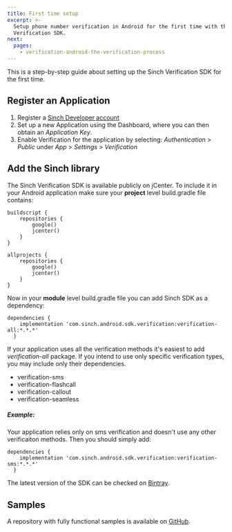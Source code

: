 ```yaml
---
title: First time setup
excerpt: >-
  Setup phone number verification in Android for the first time with the Sinch
  Verification SDK.
next:
  pages:
    - verification-android-the-verification-process
---
```

This is a step-by-step guide about setting up the Sinch Verification SDK for the first time.

## Register an Application

1.  Register a [Sinch Developer account](https://portal.sinch.com/#/signup)
2.  Set up a new Application using the Dashboard, where you can then obtain an *Application Key*.
3.  Enable Verification for the application by selecting: *Authentication* \> *Public* under *App* \> *Settings* \> *Verification*

## Add the Sinch library

The Sinch Verification SDK is available publicly on jCenter. To include it in your Android application make sure your **project** level build.gradle file contains:

```text
buildscript {
    repositories {
        google()
        jcenter()
    }
}

allprojects {
    repositories {
        google()
        jcenter()
    }
}
```

Now in your **module** level build.gradle file you can add Sinch SDK as a dependency:

```text
dependencies {
    implementation 'com.sinch.android.sdk.verification:verification-all:*.*.*'
  }
```

If your application uses all the verification methods it's easiest to add _verification-all_ package. If you intend to use only specific verification types, you may include only their dependencies.
- verification-sms
- verification-flashcall
- verification-callout
- verification-seamless

##### Example:

Your application relies only on sms verification and doesn't use any other verificaiton methods. Then you should simply add:

```text
dependencies {
    implementation 'com.sinch.android.sdk.verification:verification-sms:*.*.*'
  }
```

The latest version of the SDK can be checked on [Bintray](https://bintray.com/sinch/com.sinch.android.sdk.verification).

## Samples

A repository with fully functional samples is available on [GitHub](https://github.com/sinch/verification-samples/tree/master/Android-Verification-SDK).
